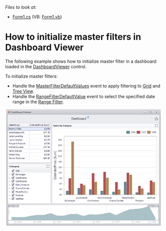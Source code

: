 <!-- default file list -->
*Files to look at*:

* [Form1.cs](./CS/Dashboard_MFDefaultValues/Form1.cs) (VB: [Form1.vb](./VB/Dashboard_MFDefaultValues/Form1.vb))
<!-- default file list end -->
# How to initialize master filters in Dashboard Viewer


The following example shows how to initialize master filter in a dashboard loaded in the [DashboardViewer](https://documentation.devexpress.com/#Dashboard/clsDevExpressDashboardWinDashboardViewertopic) control. 

To initialize master filters:

* Handle the [MasterFilterDefaultValues](https://documentation.devexpress.com/#Dashboard/DevExpressDashboardWinDashboardViewer_MasterFilterDefaultValuestopic) event to apply filtering to [Grid](https://documentation.devexpress.com/#Dashboard/CustomDocument15150) and [Tree View](https://documentation.devexpress.com/#Dashboard/CustomDocument17659).
* Handle the [RangeFilterDefaultValue](https://documentation.devexpress.com/#Dashboard/DevExpressDashboardWinDashboardViewer_RangeFilterDefaultValuetopic)</a> event to select the specified date range in the [Range Filter](https://documentation.devexpress.com/#Dashboard/CustomDocument15265).

![](https://github.com/DevExpress-Examples/how-to-apply-default-filtering-to-master-filters-in-dashboardviewer-t329583/blob/18.2.3%2B/images/screenshot.png)